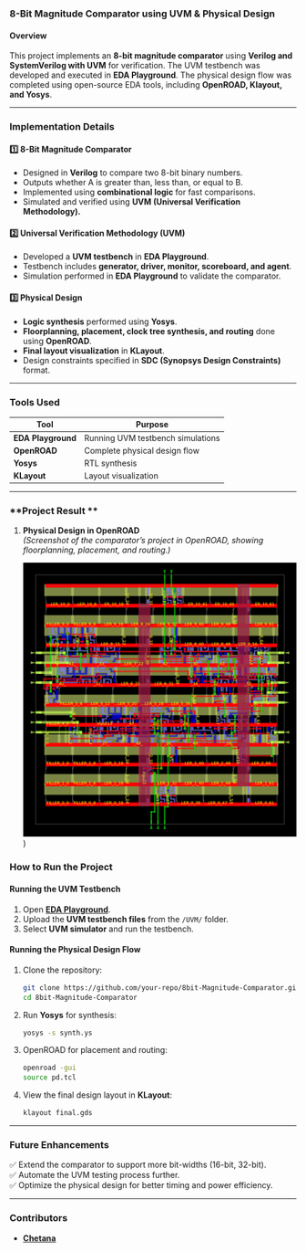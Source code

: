 ### **8-Bit Magnitude Comparator using UVM & Physical Design**  

#### **Overview**  
This project implements an **8-bit magnitude comparator** using **Verilog and SystemVerilog with UVM** for verification. The UVM testbench was developed and executed in **EDA Playground**. The physical design flow was completed using open-source EDA tools, including **OpenROAD, Klayout, and Yosys**.  

---

### **Implementation Details**  

#### **1️⃣ 8-Bit Magnitude Comparator**  
- Designed in **Verilog** to compare two 8-bit binary numbers.  
- Outputs whether A is greater than, less than, or equal to B.  
- Implemented using **combinational logic** for fast comparisons.  
- Simulated and verified using **UVM (Universal Verification Methodology).**  

#### **2️⃣ Universal Verification Methodology (UVM)**  
- Developed a **UVM testbench** in **EDA Playground**.  
- Testbench includes **generator, driver, monitor, scoreboard, and agent**.  
- Simulation performed in **EDA Playground** to validate the comparator.  

#### **3️⃣ Physical Design**  
- **Logic synthesis** performed using **Yosys**.  
- **Floorplanning, placement, clock tree synthesis, and routing** done using **OpenROAD**.  
- **Final layout visualization** in **KLayout**.  
- Design constraints specified in **SDC (Synopsys Design Constraints)** format.  

---

### **Tools Used**  
| Tool          | Purpose |  
|--------------|---------|  
| **EDA Playground**  | Running UVM testbench simulations |  
| **OpenROAD**       | Complete physical design flow |  
| **Yosys**         | RTL synthesis |  
| **KLayout**       | Layout visualization |  

---
### **Project Result **  

1. **Physical Design in OpenROAD**  
   *(Screenshot of the comparator’s project in OpenROAD, showing floorplanning, placement, and routing.)*  
   
   ![image](https://github.com/Chetana-Shivaraja/Magnitude_comparator_8bit/blob/main/reports/final_all.webp.png))  


### **How to Run the Project**  

#### **Running the UVM Testbench**  
1. Open **[EDA Playground](https://edaplayground.com/x/nyv2)**.  
2. Upload the **UVM testbench files** from the `/UVM/` folder.  
3. Select **UVM simulator** and run the testbench.  

#### **Running the Physical Design Flow**  
1. Clone the repository:  
   ```bash
   git clone https://github.com/your-repo/8bit-Magnitude-Comparator.git
   cd 8bit-Magnitude-Comparator
   ```  
2. Run **Yosys** for synthesis:  
   ```bash
   yosys -s synth.ys
   ```  
3. OpenROAD for placement and routing:  
   ```bash
   openroad -gui
   source pd.tcl
   ```  
4. View the final design layout in **KLayout**:  
   ```bash
   klayout final.gds
   ```  

---

### **Future Enhancements**  
✅ Extend the comparator to support more bit-widths (16-bit, 32-bit).  
✅ Automate the UVM testing process further.  
✅ Optimize the physical design for better timing and power efficiency.  

---

### **Contributors**  
- **[Chetana](https://github.com/Chetana-Shivaraja)**

